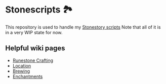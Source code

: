 # Stonescripts 🏞️

This repository is used to handle my [Stonestory scripts](https://stonestoryrpg.com/stonescript/manual.html)
Note that all of it is in a very WIP state for now.

## Helpful wiki pages

- [Runestone Crafting](https://stone-story-rpg.fandom.com/wiki/Runestone_Crafting)
- [Location](https://stone-story-rpg.fandom.com/wiki/Locations)
- [Brewing](https://stone-story-rpg.fandom.com/wiki/Brewing)
- [Enchantments](https://stone-story-rpg.fandom.com/wiki/Enchanting)
